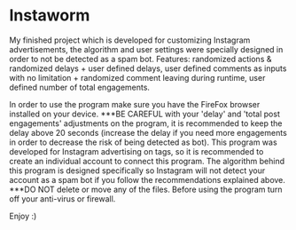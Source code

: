 # Instaworm
My finished project which is developed for customizing Instagram advertisements, the algorithm and user settings were specially designed in order to not be detected as a spam bot.  Features: randomized actions &amp; randomized delays + user defined delays, user defined comments as inputs with no limitation + randomized comment leaving during runtime, user defined number of total engagements.

In order to use the program make sure you have the FireFox browser installed on your device.
***BE CAREFUL with your 'delay' and 'total post engagements' adjustments on the program, it is recommended to keep the delay above 20 seconds (increase the delay if you need more engagements in order to decrease the risk of being detected as bot).
This program was developed for Instagram advertising on tags, so it is recommended to create an individual account to connect this program.
The algorithm behind this program is designed specifically so Instagram will not detect your account as a spam bot if you follow the recommendations
explained above.
***DO NOT delete or move any of the files.
Before using the program turn off your anti-virus or firewall.

Enjoy :)
